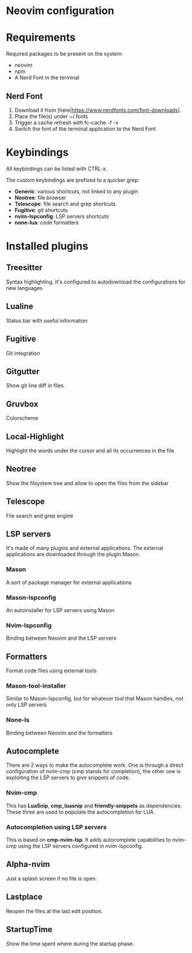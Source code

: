 # Neovim configuration

# Requirements

Required packages to be present on the system:
* neovim
* npm
* A Nerd Font in the terminal

## Nerd Font

1. Download it from [here|https://www.nerdfonts.com/font-downloads].
2. Place the file(s) under ~/.fonts
3. Trigger a cache refresh with fc-cache -f -v
4. Switch the font of the terminal application to the Nerd Font

# Keybindings

All keybindings can be listed with CTRL-x.

The custom keybindings are prefixed to a quicker grep:
* **Generic**: various shortcuts, not linked to any plugin
* **Neotree**: file browser
* **Telescope**: file search and grep shortcuts
* **Fugitive**: git shortcuts
* **nvim-lspconfig**: LSP servers shortcuts
* **none-lua**: code formatters

# Installed plugins

## Treesitter

Syntax highlighting.
It's configured to autodownload the configurations for new languages

## Lualine

Status bar with useful information

## Fugitive

Git integration

## Gitgutter

Show git line diff in files

## Gruvbox

Colorscheme

## Local-Highlight

Highlight the words under the cursor and all its occurrences in the file

## Neotree

Show the filsystem tree and allow to open the files from the sidebar

## Telescope

File search and grep engine

## LSP servers

It's made of many plugins and external applications.
The external applications are downloaded through the plugin Mason.

### Mason

A sort of package manager for external applications

### Mason-lspconfig

An autoinstaller for LSP servers using Mason

### Nvim-lspconfig

Binding between Neovim and the LSP servers

## Formatters

Format code files using external tools

### Mason-tool-installer

Similar to Mason-lspconfig, but for whatever tool that Mason handles, not only LSP servers

### None-ls

Binding between Neovim and the formatters

## Autocomplete

There are 2 ways to make the autocomplete work. One is through a direct
configuration of nvim-cmp (cmp stands for completion), the other one is
exploiting the LSP servers to give snippets of code.

### Nvim-cmp

This has **LuaSnip**, **cmp_luasnip** and **friendly-snippets** as dependencies.
These three are used to populate the autocompletion for LUA.

### Autocompletion using LSP servers

This is based on **cmp-nvim-lsp**. It adds autocomplete capabilities to nvim-cmp
using the LSP servers configured in nvim-lspconfig.

## Alpha-nvim

Just a splash screen if no file is open.

## Lastplace

Reopen the files at the last edit position.

## StartupTime

Show the time spent where during the startup phase.
